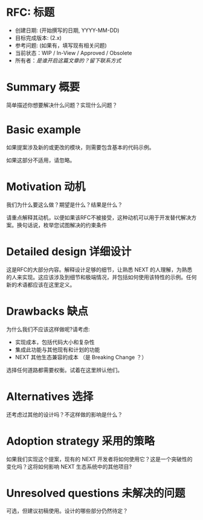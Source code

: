 # RFC: 标题

- 创建日期: (开始撰写的日期, YYYY-MM-DD)
- 目标完成版本: (2.x)
- 参考问题: (如果有，填写现有相关问题)
- 当前状态：WIP / In-View / Approved / Obsolete
- 所有者：*是谁开启这篇文章的？留下联系方式*

# Summary 概要

简单描述你想要解决什么问题？实现什么问题？

# Basic example 

如果提案涉及新的或更改的模块，则需要包含基本的代码示例。

如果这部分不适用，请忽略。

# Motivation 动机

我们为什么要这么做？期望是什么？结果是什么？

请重点解释其动机，以便如果该RFC不被接受，这种动机可以用于开发替代解决方案。换句话说，枚举您试图解决的约束条件

# Detailed design 详细设计

这是RFC的大部分内容。解释设计足够的细节，让熟悉 NEXT 的人理解，为熟悉的人来实现。这应该涉及到细节和极端情况，并包括如何使用该特性的示例。任何新的术语都应该在这里定义。

# Drawbacks 缺点

为什么我们不应该这样做呢?请考虑:

- 实现成本，包括代码大小和复杂性
- 集成此功能与其他现有和计划的功能
- NEXT 其他生态兼容的成本 （是 Breaking Change ？）

选择任何道路都需要权衡。试着在这里辨认他们。

# Alternatives 选择

还考虑过其他的设计吗？不这样做的影响是什么？

# Adoption strategy 采用的策略

如果我们实现这个提案，现有的 NEXT 开发者将如何使用它？这是一个突破性的变化吗？这将如何影响 NEXT 生态系统中的其他项目?

# Unresolved questions 未解决的问题

可选，但建议初稿使用。设计的哪些部分仍然待定？
